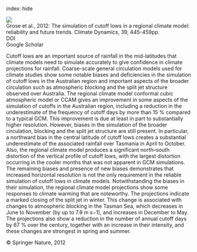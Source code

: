 index: hide

<div class="Citation">
    <div class="Citation-thumb CitationThumb-linked"  data-href="https://doi.org/10.1007/s00382-012-1368-2">
      <img src="https://static.claimspace.cloud/climate-study-static/refs/thumbs/9/Grose_et_al_2012-thumb.png" />
    </div>

  <div class="Citation-body">
    <div class="Citation-text">Grose et al., 2012: The simulation of cutoff lows in a regional climate model: reliability and future trends. <span class="Article-journal">Climate Dynamics, </span><span class="Article-volume">39, </span>445-459pp.</div>
    <div class="Citation-links">
      <div class="CitationLink" data-href="https://doi.org/10.1007/s00382-012-1368-2">
        <div class="CitationLink-icon CitationLink-Doi"></div>
        <div class="CitationLink-text">DOI</div>
      </div>
      <div class="CitationLink" data-href="https://scholar.google.com/scholar?q=10.1007/s00382-012-1368-2">
        <div class="CitationLink-icon CitationLink-Scholar"></div>
        <div class="CitationLink-text">Google Scholar</div>
      </div>
    </div>
  </div>
</div>

Cutoff lows are an important source of rainfall in the mid-latitudes that climate models need to simulate accurately to give confidence in climate projections for rainfall. Coarse-scale general circulation models used for climate studies show some notable biases and deficiencies in the simulation of cutoff lows in the Australian region and important aspects of the broader circulation such as atmospheric blocking and the split jet structure observed over Australia. The regional climate model conformal cubic atmospheric model or CCAM gives an improvement in some aspects of the simulation of cutoffs in the Australian region, including a reduction in the underestimate of the frequency of cutoff days by more than 15 % compared to a typical GCM. This improvement is due at least in part to substantially higher resolution. However, biases in the simulation of the broader circulation, blocking and the split jet structure are still present. In particular, a northward bias in the central latitude of cutoff lows creates a substantial underestimate of the associated rainfall over Tasmania in April to October. Also, the regional climate model produces a significant north–south distortion of the vertical profile of cutoff lows, with the largest distortion occurring in the cooler months that was not apparent in GCM simulations. The remaining biases and presence of new biases demonstrates that increased horizontal resolution is not the only requirement in the reliable simulation of cutoff lows in climate models. Notwithstanding the biases in their simulation, the regional climate model projections show some responses to climate warming that are noteworthy. The projections indicate a marked closing of the split jet in winter. This change is associated with changes to atmospheric blocking in the Tasman Sea, which decreases in June to November (by up to 7.9 m s−1), and increases in December to May. The projections also show a reduction in the number of annual cutoff days by 67 % over the century, together with an increase in their intensity, and these changes are strongest in spring and summer.

<div class="Citation-copy">
&copy; Springer Nature, 2012
</div>